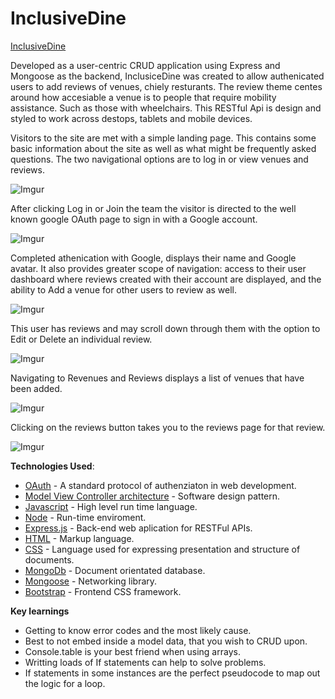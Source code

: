 InclusiveDine 
=============

[InclusiveDine](https://inclusive-dine-30e4e63a5918.herokuapp.com/)


Developed as a user-centric CRUD application using Express and Mongoose as the backend, InclusiceDine was created to allow authenicated users to add reviews of venues, chiely resturants. The review theme centes around how accesiable a venue is to people that require mobility assistance. Such as those with wheelchairs. This RESTful Api is design and styled to work across destops, tablets and mobile devices.

Visitors to the site are met with a simple landing page. 
This contains some basic information about the site as well as what might be frequently asked questions.
The two navigational options are to log in or view venues and reviews. 

![Imgur](https://i.imgur.com/VE9G4Ka.png)

After clicking Log in or Join the team the visitor is directed to the well known google OAuth page to sign in with a Google account.

![Imgur](https://i.imgur.com/efkVA8g.png)

Completed athenication with Google, displays their name and Google avatar. It also provides greater scope of navigation: access to their user dashboard where reviews created with their account are displayed, and the ability to Add a venue for other users to review as well.

![Imgur](https://i.imgur.com/8SvR58J.png)

This user has reviews and may scroll down through them with the option to Edit or Delete an individual review.

![Imgur](https://i.imgur.com/HY3ub66.png)

Navigating to Revenues and Reviews displays a list of venues that have been added.

![Imgur](https://i.imgur.com/vECcily.png)

Clicking on the reviews button takes you to the reviews page for that review. 

![Imgur](https://i.imgur.com/owVSqky.png)

**Technologies Used**: 
* [OAuth](https://oauth.net/2/) - A standard protocol of authenziaton in web development.
* [Model View Controller architecture](https://en.wikipedia.org/wiki/Model%E2%80%93view%E2%80%93controller) - Software design pattern.
* [Javascript](https://en.wikipedia.org/wiki/JavaScript) - High level run time language.
* [Node](https://en.wikipedia.org/wiki/Node.js) - Run-time enviroment.
* [Express.js](https://en.wikipedia.org/wiki/Express.js ) - Back-end web aplication for RESTFul APIs.
* [HTML](https://en.wikipedia.org/wiki/HTML) - Markup language.
* [CSS](https://en.wikipedia.org/wiki/CSS) - Language used for expressing presentation and structure of documents.
* [MongoDb](https://en.wikipedia.org/wiki/MongoDB) - Document orientated database.
* [Mongoose](https://en.wikipedia.org/wiki/Mongoose_(web_server)) - Networking library.
* [Bootstrap](https://en.wikipedia.org/wiki/Bootstrap_(front-end_framework)) - Frontend CSS framework.

**Key learnings**
* Getting to know error codes and the most likely cause.
* Best to not embed inside a model data, that you wish to CRUD upon.
* Console.table is your best friend when using arrays.
* Writting loads of If statements can help to solve problems.
* If statements in some instances are the perfect pseudocode to map out the logic for a loop.
